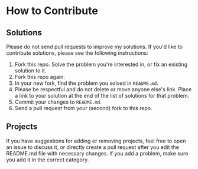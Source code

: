 # How to Contribute

## Solutions
Please do not send pull requests to improve my solutions. If you'd like to
contribute solutions, please see the following instructions:

1. Fork this repo. Solve the problem you're interested in, or fix an existing solution to it.
2. Fork this repo again.
3. In your new fork, find the problem you solved in `README.md`.
4. Please be respectful and do not delete or move anyone else's link. Place a link to your solution at the end of the list of solutions for that problem.
5. Commit your changes to `README.md`.
6. Send a pull request from your (second) fork to this repo.

## Projects
If you have suggestions for adding or removing projects, feel free to open an
issue to discuss it, or directly create a pull request after you edit the
README.md file with necessary changes. If you add a problem, make sure you add
it in the correct category.
